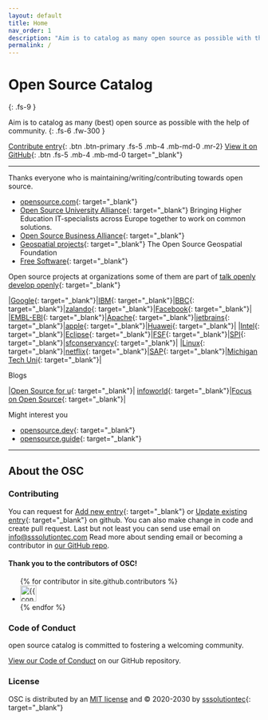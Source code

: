 ```yaml
---
layout: default
title: Home
nav_order: 1
description: "Aim is to catalog as many open source as possible with the help of community."
permalink: /
---
```


# Open Source Catalog
{: .fs-9 }

Aim is to catalog as many (best) open source as possible with the help of community.
{: .fs-6 .fw-300 }

[Contribute entry](#contributing){: .btn .btn-primary .fs-5 .mb-4 .mb-md-0 .mr-2} 
[View it on GitHub](https://github.com/sssolutiontec/open-source-catalog){: .btn .fs-5 .mb-4 .mb-md-0 target="_blank"}

---

Thanks everyone who is maintaining/writing/contributing towards open source.

- [opensource.com](https://opensource.com/){: target="_blank"}
- [Open Source University Alliance](https://open-source-alliance.erasmuswithoutpaper.eu/){: target="_blank"}
Bringing Higher Education IT-specialists across Europe together to work on common solutions.
- [Open Source Business Alliance](https://osb-alliance.de/){: target="_blank"} 
- [Geospatial projects](https://www.osgeo.org/choose-a-project/){: target="_blank"}
The Open Source Geospatial Foundation
- [Free Software](https://directory.fsf.org/wiki/Category/All){: target="_blank"}

Open source projects at organizations some of them are part of [talk openly develop openly](https://todogroup.org/members/){: target="_blank"}

|[Google](https://opensource.google/projects/explore/featured){: target="_blank"}|[IBM](https://www.ibm.com/opensource/){: target="_blank"}|[BBC](https://www.bbc.co.uk/opensource/){: target="_blank"}|[zalando](https://opensource.zalando.com/){: target="_blank"}|[Facebook](https://opensource.facebook.com/){: target="_blank"}|
|[EMBL-EBI](https://www.ebi.ac.uk/services){: target="_blank"}|[Apache](https://apache.org/index.html#projects-list){: target="_blank"}|[jetbrains](https://www.jetbrains.com/opensource/){: target="_blank"}|[apple](https://opensource.apple.com/){: target="_blank"}|[Huawei](https://consumer.huawei.com/en/opensource/){: target="_blank"}|
|[Intel](https://01.org/){: target="_blank"}|[Eclipse](https://projects.eclipse.org/){: target="_blank"}|[FSF](https://www.fsf.org/resources/){: target="_blank"}|[SPI](https://www.spi-inc.org/projects/){: target="_blank"}|[sfconservancy](https://sfconservancy.org/projects/current/){: target="_blank"}|
|[Linux](https://www.linuxfoundation.org/projects/){: target="_blank"}|[netflix](https://netflix.github.io/){: target="_blank"}|[SAP](https://developers.sap.com/open-source.html){: target="_blank"}|[Michigan Tech Uni](https://opensource.mtu.edu/){: target="_blank"}|

Blogs

|[Open Source for u](https://opensourceforu.com/){: target="_blank"}| [infoworld](https://www.infoworld.com/uk/category/open-source-tools/){: target="_blank"}|[Focus on Open Source](https://itsfoss.com/){: target="_blank"}|

Might interest you

- [opensource.dev](https://opensource.dev/){: target="_blank"}
- [opensource.guide](https://opensource.guide/){: target="_blank"}

---

## About the OSC

### Contributing

You can request for [Add new entry](https://github.com/sssolutiontec/open-source-catalog/issues/new?assignees=&labels=&template=aNewEntry.md&title=Add+new+entry){: target="_blank"} 
or [Update existing entry](https://github.com/sssolutiontec/open-source-catalog/issues/new?assignees=&labels=&template=aUpdateEntry.md&title=Update+existing+entry){: target="_blank"} on github.
You can also make change in code and create pull request. Last but not least you can send use email on info@sssolutiontec.com 
Read more about sending email or becoming a contributor in [our GitHub repo](https://github.com/sssolutiontec/open-source-catalog#contributing).

#### Thank you to the contributors of OSC!

<ul class="list-style-none">
{% for contributor in site.github.contributors %}
  <li class="d-inline-block mr-1">
     <a href="{{ contributor.html_url }}"><img src="{{ contributor.avatar_url }}" width="32" height="32" alt="{{ contributor.login }}"/></a>
  </li>
{% endfor %}
</ul>

### Code of Conduct

open source catalog is committed to fostering a welcoming community.

[View our Code of Conduct](https://github.com/sssolutiontec/open-source-catalog/tree/master/CODE_OF_CONDUCT.md) on our GitHub repository.

### License

OSC is distributed by an [MIT license](https://github.com/sssolutiontec/open-source-catalog/tree/master/LICENSE.txt)
and &copy; 2020-2030 by [sssolutiontec](https://sssolutiontec.com/){: target="_blank"}